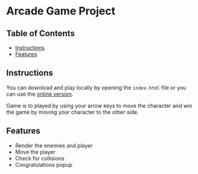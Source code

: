# Arcade Game Project

## Table of Contents

* [Instructions](#instructions)
* [Features](#features)

## Instructions

You can download and play locally by opening the `index.html` file or you can use the [online version](https://wilsonsilva80.github.io/frontend-nanodegree-arcade-game/).

Game is to played by using your arrow keys to move the character and win the game by moving your character to the other side.

## Features

* Render the enemies and player
* Move the player
* Check for collisions
* Congratulations popup
